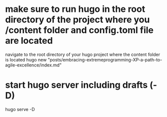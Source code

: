 # make sure to run hugo in the root directory of the project where you /content folder and config.toml file are located

navigate to the root directory of your hugo project where the content folder is located
hugo new "posts/embracing-extremeprogramming-XP-a-path-to-agile-excellence/index.md"

# start hugo server including drafts (-D)

hugo serve -D
